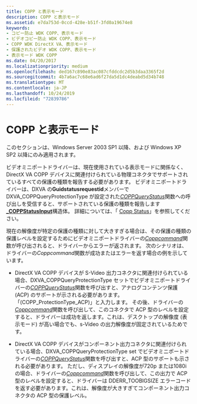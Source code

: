 ```yaml
---
title: COPP と表示モード
description: COPP と表示モード
ms.assetid: e7da753d-0ccd-428e-b51f-3fd0a19674e8
keywords:
- コピー防止 WDK COPP、表示モード
- ビデオコピー防止 WDK COPP、表示モード
- COPP WDK DirectX VA、表示モード
- 保護されたビデオ WDK COPP、表示モード
- 表示モード WDK COPP
ms.date: 04/20/2017
ms.localizationpriority: medium
ms.openlocfilehash: ded167c890e83ac087cfddcdc2d5b3daa3365f2d
ms.sourcegitcommit: 4b7a6ac7c68e6ad6f27da5d1dc4deabd5d34b748
ms.translationtype: MT
ms.contentlocale: ja-JP
ms.lasthandoff: 10/24/2019
ms.locfileid: "72839786"
---
```

# <a name="copp-and-display-modes"></a>COPP と表示モード


このセクションは、Windows Server 2003 SP1 以降、および Windows XP SP2 以降にのみ適用されます。

ビデオミニポートドライバーは、現在使用されている表示モードに関係なく、DirectX VA COPP デバイスに関連付けられている物理コネクタでサポートされているすべての保護の種類を報告する必要があります。 ビデオミニポートドライバーは、DXVA の**Guidstatusrequestid**メンバーで DXVA\_COPPQueryProtectionType が設定された[*COPPQueryStatus*](https://docs.microsoft.com/windows-hardware/drivers/display/coppquerystatus)関数への呼び出しを受信すると、サポートされている保護の種類を報告します[ **\_COPPStatusInput**](https://docs.microsoft.com/windows-hardware/drivers/ddi/dxva/ns-dxva-_dxva_coppstatusinput)構造体。 詳細については、「 [Copp Status](copp-status.md)」を参照してください。

現在の解像度が特定の保護の種類に対して大きすぎる場合は、その保護の種類の保護レベルを設定するためにビデオミニポートドライバーの[*Coppcommand*](https://docs.microsoft.com/windows-hardware/drivers/display/coppcommand)関数が呼び出されると、ドライバーからエラーが返されます。 次のシナリオは、ドライバーの*Coppcommand*関数が成功またはエラーを返す場合の例を示しています。

-   DirectX VA COPP デバイスが S-Video 出力コネクタに関連付けられている場合、DXVA\_COPPQueryProtectionType セットでビデオミニポートドライバーの[*COPPQueryStatus*](https://docs.microsoft.com/windows-hardware/drivers/display/coppquerystatus)関数を呼び出すと、アナログコンテンツ保護 (ACP) のサポートが示される必要があります。「(COPP\_ProtectionType\_ACP)」と入力します。 その後、ドライバーの[*Coppcommand*](https://docs.microsoft.com/windows-hardware/drivers/display/coppcommand)関数を呼び出して、このコネクタで ACP 型のレベルを設定すると、ドライバーは成功を返します。これは、デスクトップの解像度 (表示モード) が高い場合でも、s-Video の出力解像度が固定されているためです。

-   DirectX VA COPP デバイスがコンポーネント出力コネクタに関連付けられている場合、DXVA\_COPPQueryProtectionType set でビデオミニポートドライバーの[*COPPQueryStatus*](https://docs.microsoft.com/windows-hardware/drivers/display/coppquerystatus)関数を呼び出すと、ACP 型のサポートも示される必要があります。 ただし、ディスプレイの解像度が720p または1080i の場合、ドライバーの[*Coppcommand*](https://docs.microsoft.com/windows-hardware/drivers/display/coppcommand)関数を呼び出して、この出力で ACP 型のレベルを設定すると、ドライバーは DDERR\_TOOBIGSIZE エラーコードを返す必要があります。これは、解像度が大きすぎてコンポーネント出力コネクタの ACP 型の保護レベル。

 

 





